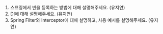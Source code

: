 1. 스프링에서 빈을 등록하는 방법에 대해 설명해주세요. (유지연)
2. DI에 대해 설명해주세요. (유지연)
3. Spring Filter와 Interceptor에 대해 설명하고, 사용 예시를 설명해주세요. (유지연)
